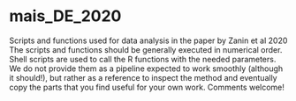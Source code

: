# mais_DE_2020
Scripts and functions used for data analysis in the paper by Zanin et al 2020 
The scripts and functions should be generally executed in numerical order. 
Shell scripts are used to call the R functions with the needed parameters.
We do not provide them as a pipeline expected to work smoothly (although it should!), 
but rather as a reference to inspect the method and eventually copy the parts that you find useful for your own work.
Comments welcome!
